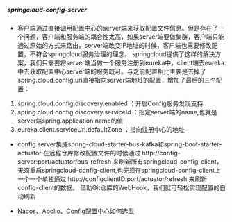 ##### springcloud-config-server

- 客户端通过直接调用配置中心的server端来获取配置文件信息。但是存在了一个问题，客户端和服务端的耦合性太高，如果server端要做集群，客户端只能通过原始的方式来路由，server端改变IP地址的时候，客户端也需要修改配置，不符合springcloud服务治理的理念。
springcloud提供了这样的解决方案，我们只需要将server端当做一个服务注册到eureka中，client端去eureka中去获取配置中心server端的服务既可。与之前配置相比主要是去掉了spring.cloud.config.uri直接指向server端地址的配置，增加了最后的三个配置：
1. spring.cloud.config.discovery.enabled ：开启Config服务发现支持
2. spring.cloud.config.discovery.serviceId ：指定server端的name,也就是server端spring.application.name的值
3. eureka.client.serviceUrl.defaultZone ：指向注册中心的地址

- config server集成spring-cloud-starter-bus-kafka和spring-boot-starter-actuator
在远程仓库修改配置文件的时候通过 http://config-server:port/actuator/bus-refresh 来刷新所有springcloud-config-client，无须重启springcloud-config-client,也无须在springcloud-config-client上一个一个单独通过 http://configclientID:port/actuator/refresh 来刷新config-client的数据。
借助Git仓库的WebHook，我们就可轻松实现配置的自动刷新

- [Nacos、Apollo、Config配置中心如何选型](https://mp.weixin.qq.com/s/em0GYlJteARwSowzBSUF_Q)

